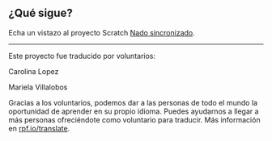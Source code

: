 ## ¿Qué sigue?

Echa un vistazo al proyecto Scratch [Nado sincronizado](https://projects.raspberrypi.org/es-LA/projects/synchronised-swimming).


***
Este proyecto fue traducido por voluntarios:

Carolina Lopez

Mariela Villalobos

Gracias a los voluntarios, podemos dar a las personas de todo el mundo la oportunidad de aprender en su propio idioma. Puedes ayudarnos a llegar a más personas ofreciéndote como voluntario para traducir. Más información en [rpf.io/translate](https://rpf.io/translate).
